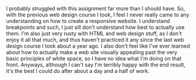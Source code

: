 I probably struggled with this assignment far more than I should have. So, with the previous web design course I took, I feel I never really came to any understanding on how to create a responsive website. I understand breakpoints and such, I just sill don't understand how best to actually use them. I'm also just very rusty with HTML and web design stuff, as I don't enjoy it all that much, and thus haven't practiced it any since the last web design course I took about a year ago. I also don't feel like I've ever learned about how to actually make a web site visually appealing past the very basic principles of white space, so I have no idea what I'm doing on that front. Anyways, although I can't say I'm terribly happy with the end result, it's the best I could do after about a day and a half of work.
